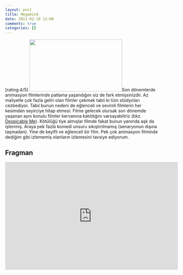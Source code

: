 ```yaml
---
layout: post
title: Megamind
date: 2011-02-19 12:00
comments: true
categories: []
---
```

[rating:4/5]
<img src="http://onurbaykal.com.tr/wp-content/uploads/2011/02/megaming-300x168.jpg" alt="" title="megaming" width="300" height="168" class="alignleft size-medium wp-image-2261" />Son dönemlerde animasyon filmlerinde patlama yaşandığını siz de fark etmişsinizdir. Az maliyetle çok fazla geliri olan filmler çekmek tabii ki tüm stüdyoları cezbediyor. Tabii bunun nedeni de eğlenceli ve sevimli filmlerin her kesimden seyirciye hitap etmesi. Filme gelecek olursak son dönemde yaşanan aynı konulu filmler kervanına katıldığını varsayabiliriz (bkz. <a href="http://onurbaykal.com.tr/2010/12/despicable-me/">Despicable Me</a>). Kötülüğü tiye almışlar filmde fakat bunun yanında aşk da işlenmiş. Araya pek fazla komedi unsuru sıkıştırılmamış (senaryonun dışına taşmadan). Yine de keyifli ve eğlenceli bir film. Pek çok animasyon filminde dediğim gibi izlememiş olanların izlemesini tavsiye ediyorum.
<!--more-->
<h2>Fragman</h2>
<iframe title="YouTube video player" width="560" height="349" src="http://www.youtube.com/embed/GL1rf9TsXzE?rel=0" frameborder="0" allowfullscreen></iframe>
